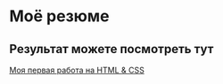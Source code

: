 # Моё резюме

## Результат можете посмотреть тут

[Моя первая работа на HTML & CSS](https://r1flex.github.io/resume/)
